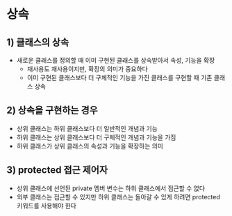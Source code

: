 # 상속
## 1) 클래스의 상속
- 새로운 클래스를 정의할 때 이미 구현된 클래스를 상속받아서 속성, 기능을 확장
  - 재사용도 재사용이지만, 확장의 의미가 중요하다
  - 이미 구현된 클래스보다 더 구체적인 기능을 가진 클래스를 구현할 때 기존 클래스 상속
## 2) 상속을 구현하는 경우
- 상위 클래스는 하위 클래스보다 더 일반적인 개념과 기능
- 하위 클래스는 상위 클래스보다 더 구체적인 개념과 기능을 가짐
- 하위 클래스가 상위 클래스의 속성과 기능을 확장하는 의미

## 3) protected 접근 제어자
- 상위 클래스에 선언된 private 멤버 변수는 하위 클래스에서 접근할 수 없다
- 외부 클래스는 접근할 수 있지만 하위 클래스는 돌아갈 수 있게 하려면 protected 키워드를 사용해야 한다